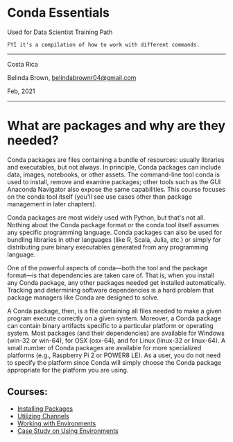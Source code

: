 # Conda Essentials

Used for Data Scientist Training Path 

`FYI it's a compilation of how to work with different commands.`

----------

Costa Rica

Belinda Brown, belindabrownr04@gmail.com

Feb, 2021

----------

# What are packages and why are they needed? 
Conda packages are files containing a bundle of resources: usually libraries and executables, but not always. In principle, Conda packages can include data, images, notebooks, or other assets. The command-line tool conda is used to install, remove and examine packages; other tools such as the GUI Anaconda Navigator also expose the same capabilities. This course focuses on the conda tool itself (you'll see use cases other than package management in later chapters). 

Conda packages are most widely used with Python, but that's not all. Nothing about the Conda package format or the conda tool itself assumes any specific programming language. Conda packages can also be used for bundling libraries in other languages (like R, Scala, Julia, etc.) or simply for distributing pure binary executables generated from any programming language. 

One of the powerful aspects of conda—both the tool and the package format—is that dependencies are taken care of. That is, when you install any Conda package, any other packages needed get installed automatically. Tracking and determining software dependencies is a hard problem that package managers like Conda are designed to solve. 

A Conda package, then, is a file containing all files needed to make a given program execute correctly on a given system. Moreover, a Conda package can contain binary artifacts specific to a particular platform or operating system. Most packages (and their dependencies) are available for Windows (win-32 or win-64), for OSX (osx-64), and for Linux (linux-32 or linux-64). A small number of Conda packages are available for more specialized platforms (e.g., Raspberry Pi 2 or POWER8 LE). As a user, you do not need to specify the platform since Conda will simply choose the Conda package appropriate for the platform you are using. 

## Courses:

- [Installing Packages](https://github.com/brown9804/ML_DS_Lpath/blob/main/2-dcconda_essentials/src/1_install_pckgs.sh)
- [Utilizing Channels](https://github.com/brown9804/ML_DS_Lpath/blob/main/2-dcconda_essentials/src/2_use_channels.sh)
- [Working with Environments](https://github.com/brown9804/ML_DS_Lpath/blob/main/2-dcconda_essentials/src/3_work_envs.sh)
- [Case Study on Using Environments](https://github.com/brown9804/ML_DS_Lpath/blob/main/2-dcconda_essentials/src/4_use_envs.sh)
